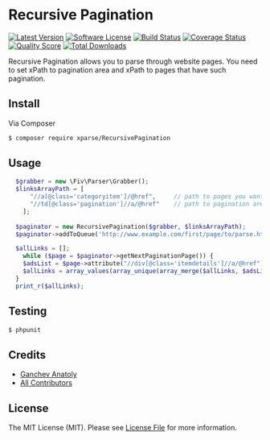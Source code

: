 # Recursive Pagination

[![Latest Version](https://img.shields.io/github/release/xparse/RecursivePagination.svg?style=flat-square)](https://github.com/xparse/RecursivePagination/releases)
[![Software License](https://img.shields.io/badge/license-MIT-brightgreen.svg?style=flat-square)](LICENSE.md)
[![Build Status](https://img.shields.io/travis/xparse/RecursivePagination/master.svg?style=flat-square)](https://travis-ci.org/xparse/RecursivePagination)
[![Coverage Status](https://img.shields.io/scrutinizer/coverage/g/xparse/RecursivePagination.svg?style=flat-square)](https://scrutinizer-ci.com/g/xparse/RecursivePagination/code-structure)
[![Quality Score](https://img.shields.io/scrutinizer/g/xparse/RecursivePagination.svg?style=flat-square)](https://scrutinizer-ci.com/g/xparse/RecursivePagination)
[![Total Downloads](https://img.shields.io/packagist/dt/xparse/RecursivePagination.svg?style=flat-square)](https://packagist.org/packages/xparse/RecursivePagination)

Recursive Pagination allows you to parse through website pages. You need to set xPath to pagination area and xPath to pages that have such pagination. 

## Install

Via Composer

``` bash
$ composer require xparse/RecursivePagination
```

## Usage

```php
  $grabber = new \Fiv\Parser\Grabber();
  $linksArrayPath = [
      "//a[@class='categoryitem']/@href",     // path to pages you want to scrape
      "//td[@class='pagination']//a/@href"    // path to pagination area
    ];
  
  $paginator = new RecursivePagination($grabber, $linksArrayPath);
  $paginator->addToQueue('http://www.example.com/first/page/to/parse.html');

  $allLinks = [];
    while ($page = $paginator->getNextPaginationPage()) {
    $adsList = $page->attribute("//div[@class='itemdetails']//a/@href")->getItems();
    $allLinks = array_values(array_unique(array_merge($allLinks, $adsList)));
  }
  print_r($allLinks);
```

## Testing

``` bash
$ phpunit
```

## Credits

- [Ganchev Anatoly](https://github.com/ganchclub)
- [All Contributors](https://github.com/xparse/RecursivePagination/contributors)

## License

The MIT License (MIT). Please see [License File](LICENSE.md) for more information.
